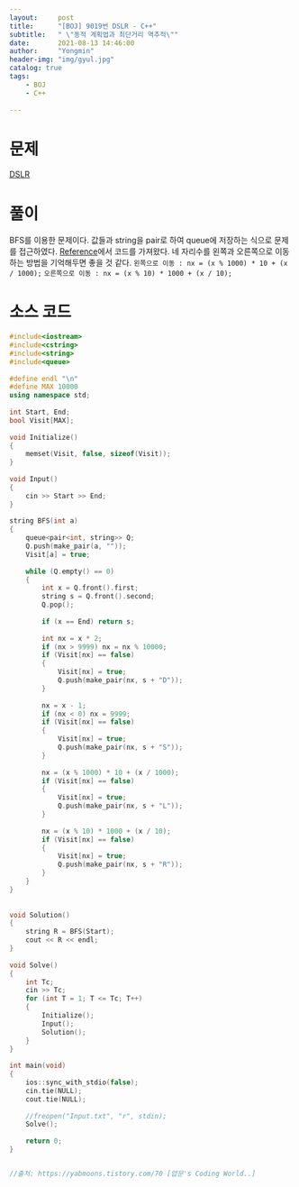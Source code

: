 ```yaml
---
layout:     post
title:      "[BOJ] 9019번 DSLR - C++"
subtitle:   " \"동적 계획법과 최단거리 역추적\""
date:       2021-08-13 14:46:00
author:     "Yongmin"
header-img: "img/gyul.jpg"
catalog: true
tags:
    - BOJ
    - C++
  
---
```


# 문제
[DSLR](https://www.acmicpc.net/problem/9019)

# 풀이
BFS를 이용한 문제이다. 값들과 string을 pair로 하여 queue에 저장하는 식으로 문제를 접근하였다. [Reference](https://yabmoons.tistory.com/70)에서 코드를 가져왔다. 
네 자리수를 왼쪽과 오른쪽으로 이동하는 방법을 기억해두면 좋을 것 같다. 
``왼쪽으로 이동 : nx = (x % 1000) * 10 + (x / 1000);`` 
``오른쪽으로 이동 : nx = (x % 10) * 1000 + (x / 10);`` 


# 소스 코드

```c++
#include<iostream>
#include<cstring>
#include<string>
#include<queue>
 
#define endl "\n"
#define MAX 10000
using namespace std;
 
int Start, End;
bool Visit[MAX];
 
void Initialize()
{
    memset(Visit, false, sizeof(Visit));
}
 
void Input()
{
    cin >> Start >> End;
}
 
string BFS(int a)
{
    queue<pair<int, string>> Q;
    Q.push(make_pair(a, ""));
    Visit[a] = true;
 
    while (Q.empty() == 0)
    {
        int x = Q.front().first;
        string s = Q.front().second;
        Q.pop();
 
        if (x == End) return s;
        
        int nx = x * 2;
        if (nx > 9999) nx = nx % 10000;
        if (Visit[nx] == false)
        {
            Visit[nx] = true;
            Q.push(make_pair(nx, s + "D"));
        }
 
        nx = x - 1;
        if (nx < 0) nx = 9999;
        if (Visit[nx] == false)
        {
            Visit[nx] = true;
            Q.push(make_pair(nx, s + "S"));
        }
 
        nx = (x % 1000) * 10 + (x / 1000);
        if (Visit[nx] == false)
        {
            Visit[nx] = true;
            Q.push(make_pair(nx, s + "L"));
        }
 
        nx = (x % 10) * 1000 + (x / 10);
        if (Visit[nx] == false)
        {
            Visit[nx] = true;
            Q.push(make_pair(nx, s + "R"));
        }
    }
}
 
 
void Solution()
{
    string R = BFS(Start);
    cout << R << endl;
}
 
void Solve()
{
    int Tc;
    cin >> Tc;
    for (int T = 1; T <= Tc; T++)
    {
        Initialize();
        Input();
        Solution();
    }
}
 
int main(void)
{
    ios::sync_with_stdio(false);
    cin.tie(NULL);
    cout.tie(NULL);
 
    //freopen("Input.txt", "r", stdin);
    Solve();
 
    return 0;
}


//출처: https://yabmoons.tistory.com/70 [얍문's Coding World..]
```
